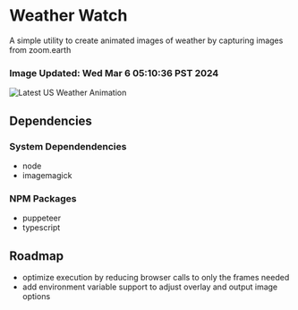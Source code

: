 # Weather Watch

A simple utility to create animated images of weather by capturing images from zoom.earth

### Image Updated: Wed Mar  6 05:10:36 PST 2024

![Latest US Weather Animation](animations/2024-03-06.webp)

## Dependencies
### System Dependendencies
* node
* imagemagick
### NPM Packages
* puppeteer
* typescript

## Roadmap
* optimize execution by reducing browser calls to only the frames needed
* add environment variable support to adjust overlay and output image options
